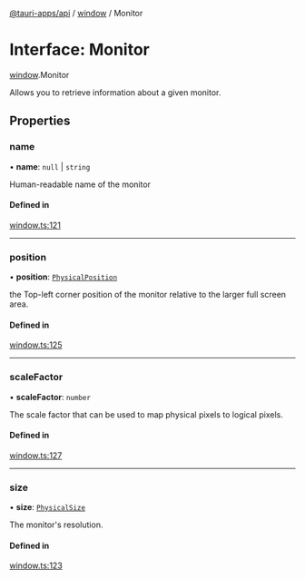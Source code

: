 [@tauri-apps/api](../README.md) / [window](../modules/window.md) / Monitor

# Interface: Monitor

[window](../modules/window.md).Monitor

Allows you to retrieve information about a given monitor.

## Properties

### name

• **name**: ``null`` \| `string`

Human-readable name of the monitor

#### Defined in

[window.ts:121](https://github.com/tauri-apps/tauri/blob/393c774/tooling/api/src/window.ts#L121)

___

### position

• **position**: [`PhysicalPosition`](../classes/window.PhysicalPosition.md)

the Top-left corner position of the monitor relative to the larger full screen area.

#### Defined in

[window.ts:125](https://github.com/tauri-apps/tauri/blob/393c774/tooling/api/src/window.ts#L125)

___

### scaleFactor

• **scaleFactor**: `number`

The scale factor that can be used to map physical pixels to logical pixels.

#### Defined in

[window.ts:127](https://github.com/tauri-apps/tauri/blob/393c774/tooling/api/src/window.ts#L127)

___

### size

• **size**: [`PhysicalSize`](../classes/window.PhysicalSize.md)

The monitor's resolution.

#### Defined in

[window.ts:123](https://github.com/tauri-apps/tauri/blob/393c774/tooling/api/src/window.ts#L123)
